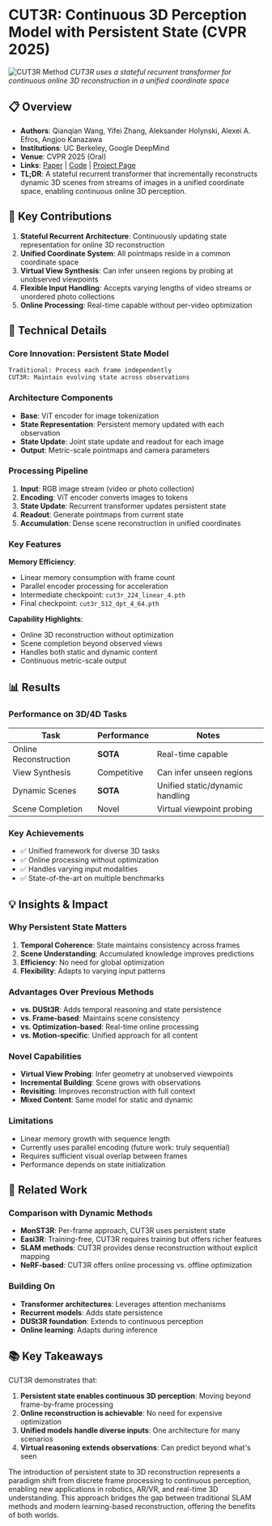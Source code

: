 # CUT3R: Continuous 3D Perception Model with Persistent State (CVPR 2025)

![CUT3R Method](https://cut3r.github.io/static/images/method1_2-min.jpg)
*CUT3R uses a stateful recurrent transformer for continuous online 3D reconstruction in a unified coordinate space*

## 📋 Overview
- **Authors**: Qianqian Wang, Yifei Zhang, Aleksander Holynski, Alexei A. Efros, Angjoo Kanazawa
- **Institutions**: UC Berkeley, Google DeepMind
- **Venue**: CVPR 2025 (Oral)
- **Links**: [Paper](https://arxiv.org/abs/2501.12387) | [Code](https://github.com/CUT3R/CUT3R) | [Project Page](https://cut3r.github.io/)
- **TL;DR**: A stateful recurrent transformer that incrementally reconstructs dynamic 3D scenes from streams of images in a unified coordinate space, enabling continuous online 3D perception.

## 🎯 Key Contributions

1. **Stateful Recurrent Architecture**: Continuously updating state representation for online 3D reconstruction
2. **Unified Coordinate System**: All pointmaps reside in a common coordinate space
3. **Virtual View Synthesis**: Can infer unseen regions by probing at unobserved viewpoints
4. **Flexible Input Handling**: Accepts varying lengths of video streams or unordered photo collections
5. **Online Processing**: Real-time capable without per-video optimization

## 🔧 Technical Details

### Core Innovation: Persistent State Model
```
Traditional: Process each frame independently
CUT3R: Maintain evolving state across observations
```

### Architecture Components
- **Base**: ViT encoder for image tokenization
- **State Representation**: Persistent memory updated with each observation
- **State Update**: Joint state update and readout for each image
- **Output**: Metric-scale pointmaps and camera parameters

### Processing Pipeline
1. **Input**: RGB image stream (video or photo collection)
2. **Encoding**: ViT encoder converts images to tokens
3. **State Update**: Recurrent transformer updates persistent state
4. **Readout**: Generate pointmaps from current state
5. **Accumulation**: Dense scene reconstruction in unified coordinates

### Key Features
**Memory Efficiency**:
- Linear memory consumption with frame count
- Parallel encoder processing for acceleration
- Intermediate checkpoint: `cut3r_224_linear_4.pth`
- Final checkpoint: `cut3r_512_dpt_4_64.pth`

**Capability Highlights**:
- Online 3D reconstruction without optimization
- Scene completion beyond observed views
- Handles both static and dynamic content
- Continuous metric-scale output

## 📊 Results

### Performance on 3D/4D Tasks
| Task | Performance | Notes |
|------|-------------|--------|
| Online Reconstruction | **SOTA** | Real-time capable |
| View Synthesis | Competitive | Can infer unseen regions |
| Dynamic Scenes | **SOTA** | Unified static/dynamic handling |
| Scene Completion | Novel | Virtual viewpoint probing |

### Key Achievements
- ✅ Unified framework for diverse 3D tasks
- ✅ Online processing without optimization
- ✅ Handles varying input modalities
- ✅ State-of-the-art on multiple benchmarks

## 💡 Insights & Impact

### Why Persistent State Matters

1. **Temporal Coherence**: State maintains consistency across frames
2. **Scene Understanding**: Accumulated knowledge improves predictions
3. **Efficiency**: No need for global optimization
4. **Flexibility**: Adapts to varying input patterns

### Advantages Over Previous Methods
- **vs. DUSt3R**: Adds temporal reasoning and state persistence
- **vs. Frame-based**: Maintains scene consistency
- **vs. Optimization-based**: Real-time online processing
- **vs. Motion-specific**: Unified approach for all content

### Novel Capabilities
- **Virtual View Probing**: Infer geometry at unobserved viewpoints
- **Incremental Building**: Scene grows with observations
- **Revisiting**: Improves reconstruction with full context
- **Mixed Content**: Same model for static and dynamic

### Limitations
- Linear memory growth with sequence length
- Currently uses parallel encoding (future work: truly sequential)
- Requires sufficient visual overlap between frames
- Performance depends on state initialization

## 🔗 Related Work

### Comparison with Dynamic Methods
- **MonST3R**: Per-frame approach, CUT3R uses persistent state
- **Easi3R**: Training-free, CUT3R requires training but offers richer features
- **SLAM methods**: CUT3R provides dense reconstruction without explicit mapping
- **NeRF-based**: CUT3R offers online processing vs. offline optimization

### Building On
- **Transformer architectures**: Leverages attention mechanisms
- **Recurrent models**: Adds state persistence
- **DUSt3R foundation**: Extends to continuous perception
- **Online learning**: Adapts during inference

## 📚 Key Takeaways

CUT3R demonstrates that:
1. **Persistent state enables continuous 3D perception**: Moving beyond frame-by-frame processing
2. **Online reconstruction is achievable**: No need for expensive optimization
3. **Unified models handle diverse inputs**: One architecture for many scenarios
4. **Virtual reasoning extends observations**: Can predict beyond what's seen

The introduction of persistent state to 3D reconstruction represents a paradigm shift from discrete frame processing to continuous perception, enabling new applications in robotics, AR/VR, and real-time 3D understanding. This approach bridges the gap between traditional SLAM methods and modern learning-based reconstruction, offering the benefits of both worlds.